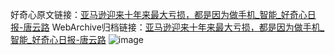 好奇心原文链接：[亚马逊迎来十年来最大亏损，都是因为做手机_智能_好奇心日报-唐云路](https://www.qdaily.com/articles/3053.html)
WebArchive归档链接：[亚马逊迎来十年来最大亏损，都是因为做手机_智能_好奇心日报-唐云路](http://web.archive.org/web/20190623151451/https://www.qdaily.com/articles/3053.html)
![image](http://ww3.sinaimg.cn/large/007d5XDply1g3v6klh8upj30u02rr4qp)
